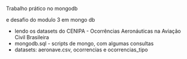 Trabalho prático no mongodb


e desafio do modulo 3 em mongo db

  - lendo os datasets do CENIPA - Ocorrências Aeronáuticas na Aviação Civil Brasileira
  - mongodb.sql - scripts de mongo, com algumas consultas
  - datasets: aeronave.csv, ocorrencias e ocorrencias_tipo
